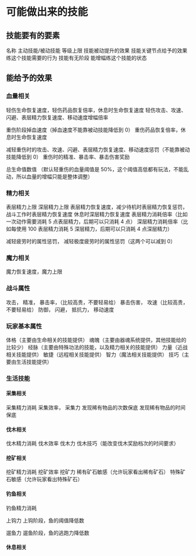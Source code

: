 # 可能做出来的技能

## 技能要有的要素

名称
主动技能/被动技能
等级上限
技能被动提升的效果
技能关键节点给予的效果
练这个技能需要的行为
技能有无阶段
能增幅练这个技能的状态

## 能给予的效果

### 血量相关

轻伤生命恢复速度，轻伤药品恢复倍率，休息时生命恢复速度
轻伤攻击、攻速、闪避、表层精力恢复速度、移动速度增幅倍率

重伤阶段掉血速度（掉血速度不能靠被动技能降低到 0）
重伤药品恢复倍率，休息时生命恢复速度

减轻重伤时的攻击、攻速、闪避、表层精力恢复速度、移动速度惩罚（不能靠被动技能降低到 0）
重伤时的精准、暴击率、暴击伤害奖励

总生命值数值
（默认轻重伤的血量阈值是 50%，这个阈值高低都有玩法，不能乱动，所以血量的增幅只能是整体调整）

### 精力相关

表层精力上限
深层精力上限
表层精力恢复速度，减少待机时表层精力恢复惩罚，战斗工作时表层精力恢复速度
休息时深层精力恢复速度
表层精力消耗倍率（比如一次动作需要消耗 5 点表层精力，后期可以只消耗 4 点）
深层精力消耗倍率（比如每使用 100 表层精力消耗 5 深层精力，后期可以只消耗 4 点深层精力）

减轻疲劳时的属性惩罚，
减轻极度疲劳时的属性惩罚（这两个可以减到 0）

### 魔力相关

魔力恢复速度，魔力上限

### 战斗属性

攻击，
精准，
暴击率，（比较高贵，不要轻易给）
暴击伤害，
攻速（比较高贵，不要轻易给）
防御，
闪避，
抵抗力，
移动速度

### 玩家基本属性

体格（主要由生命相关的技能提供）
魂魄（主要由器魂系统提供，其他技能给的比较少）
经脉（主要由特殊功法的技能，以及精力相关的技能提供）
力量（近战相关技能提供）
敏捷（远程相关技能提供）
智力（魔法相关技能提供）
技巧（主要由生活技能提供）

### 生活技能

#### 采集相关

采集精力消耗
采集效率，
采集力
发现稀有物品的次数保底
发现稀有物品的时间保底

#### 伐木相关

伐木精力消耗
伐木效率
伐木力
伐木技巧（能改变伐木奖励档次的时间要求）

#### 挖矿相关

挖矿精力消耗
挖矿效率
挖矿力
稀有矿石敏感（允许玩家看出稀有矿石）
特殊矿石敏感（允许玩家看出特殊矿石）

#### 钓鱼相关

钓鱼精力消耗

上钩力
上钩阶段，鱼的阈值降低数

遛鱼力
遛鱼阶段，鱼的逃跑力降低数

#### 休息相关
